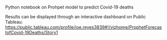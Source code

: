 Python notebook on Prohpet model to predict Covid-19 deaths

Results can be displayed through an interactive dashboard on Public Tableau:
https://public.tableau.com/profile/joe.reyes3839#!/vizhome/ProphetForecastofCovid-19Deaths/Story1 
